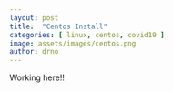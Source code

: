 ```yaml
---
layout: post
title:  "Centos Install"
categories: [ linux, centos, covid19 ]
image: assets/images/centos.png
author: drno
---
```

Working here!!
